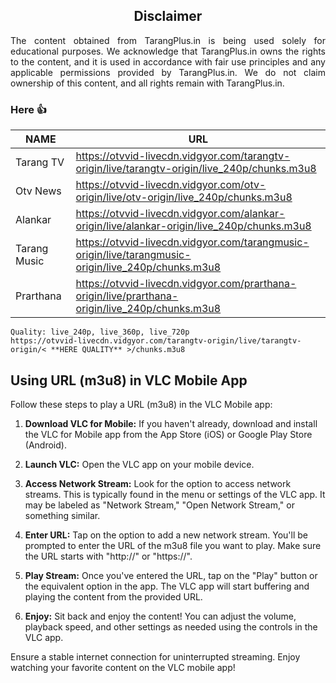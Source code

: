 <div align="center">
  <h2>Disclaimer</h2>
</div>
<div align="justify">
The content obtained from TarangPlus.in is being used solely for educational purposes. We acknowledge that TarangPlus.in owns the rights to the content, and it is used in accordance with fair use principles and any applicable permissions provided by TarangPlus.in. We do not claim ownership of this content, and all rights remain with TarangPlus.in.
</div>


### Here 👍
| NAME  | URL |
| ------------- | ------------- |
| Tarang TV  | https://otvvid-livecdn.vidgyor.com/tarangtv-origin/live/tarangtv-origin/live_240p/chunks.m3u8 |
| Otv News | https://otvvid-livecdn.vidgyor.com/otv-origin/live/otv-origin/live_240p/chunks.m3u8 |
| Alankar | https://otvvid-livecdn.vidgyor.com/alankar-origin/live/alankar-origin/live_240p/chunks.m3u8 |
| Tarang Music | https://otvvid-livecdn.vidgyor.com/tarangmusic-origin/live/tarangmusic-origin/live_240p/chunks.m3u8 |
| Prarthana | https://otvvid-livecdn.vidgyor.com/prarthana-origin/live/prarthana-origin/live_240p/chunks.m3u8 |

```
Quality: live_240p, live_360p, live_720p
https://otvvid-livecdn.vidgyor.com/tarangtv-origin/live/tarangtv-origin/< **HERE QUALITY** >/chunks.m3u8
```

## Using URL (m3u8) in VLC Mobile App

Follow these steps to play a URL (m3u8) in the VLC Mobile app:

1. **Download VLC for Mobile:** If you haven't already, download and install the VLC for Mobile app from the App Store (iOS) or Google Play Store (Android).

2. **Launch VLC:** Open the VLC app on your mobile device.

3. **Access Network Stream:** Look for the option to access network streams. This is typically found in the menu or settings of the VLC app. It may be labeled as "Network Stream," "Open Network Stream," or something similar.

4. **Enter URL:** Tap on the option to add a new network stream. You'll be prompted to enter the URL of the m3u8 file you want to play. Make sure the URL starts with "http://" or "https://".

5. **Play Stream:** Once you've entered the URL, tap on the "Play" button or the equivalent option in the app. The VLC app will start buffering and playing the content from the provided URL.

6. **Enjoy:** Sit back and enjoy the content! You can adjust the volume, playback speed, and other settings as needed using the controls in the VLC app.

Ensure a stable internet connection for uninterrupted streaming. Enjoy watching your favorite content on the VLC mobile app!

